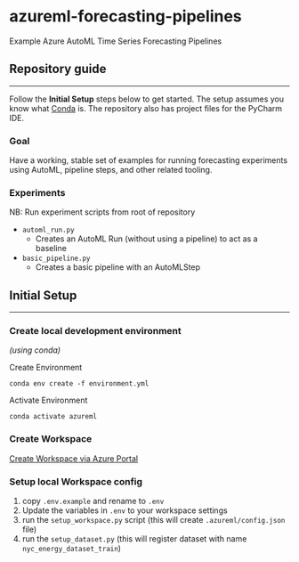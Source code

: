 # azureml-forecasting-pipelines
Example Azure AutoML Time Series Forecasting Pipelines

## Repository guide
---
Follow the **Initial Setup** steps below to get started. The setup assumes you know what [Conda](https://docs.conda.io/) is. The repository also has project files for the PyCharm IDE.

### Goal
Have a working, stable set of examples for running forecasting experiments using AutoML, pipeline steps, and other related tooling. 

### Experiments
NB: Run experiment scripts from root of repository 

 - `automl_run.py`
    - Creates an AutoML Run (without using a pipeline) to act as a baseline
 - `basic_pipeline.py`
    - Creates a basic pipeline with an AutoMLStep


## Initial Setup
---
### Create local development environment
*(using conda)*

Create Environment
```commandline
conda env create -f environment.yml
```

Activate Environment
```commandline
conda activate azureml
```

### Create Workspace
[Create Workspace via Azure Portal](https://docs.microsoft.com/en-us/azure/machine-learning/how-to-manage-workspace?tabs=azure-portal)

### Setup local Workspace config
1. copy `.env.example` and rename to `.env`
2. Update the variables in `.env` to your workspace settings
3. run the `setup_workspace.py` script (this will create `.azureml/config.json` file)
4. run the `setup_dataset.py` (this will register dataset with name `nyc_energy_dataset_train`)
